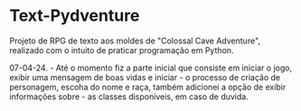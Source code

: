 # Text-Pydventure
Projeto de RPG de texto aos moldes de "Colossal Cave Adventure", realizado com o intuito de praticar programação em Python.

07-04-24. - Até o momento fiz a parte inicial que consiste em iniciar o jogo, exibir uma mensagem de boas vidas e iniciar 
          - o processo de criação de personagem, escoha do nome e raça, também adicionei a opção de exibir informações sobre
          - as classes disponiveis, em caso de duvida. 
